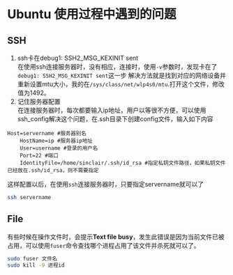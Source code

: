 # Ubuntu 使用过程中遇到的问题

## SSH 
1. ssh卡在debug1: SSH2_MSG_KEXINIT sent  
在使用ssh连接服务器时，没有相应，连接时，使用`-v`参数时，发现卡在了`debug1: SSH2_MSG_KEXINIT sent`这一步
解决方法就是找到对应的网络设备并重新设置mtu大小，我的在`/sys/class/net/wlp4s0/mtu`.打开这个文件，修改值为1492。
2. 记住服务器配置  
在连接服务器时，每次都要输入ip地址，用户以等很不方便，可以使用ssh_config解决这个问题，在.ssh目录下创建config文件，输入如下内容
```
Host=servername #服务器别名
	HostName=ip #服务器ip地址
	User=username #登录的用户名
	Port=22 #端口
	IdentityFile=/home/sinclair/.ssh/id_rsa #指定私钥文件路径，如果私钥文件已经放在.ssh/id_rsa，则不需要指定
```
这样配置以后，在使用`ssh`连接服务器时，只要指定servername就可以了
```bash
ssh servername
```
## File
有些时候在操作文件时，会提示**Text file busy**，发生此错误是因为当前文件已被占用，可以使用`fuser`命令查找哪个进程占用了该文件并杀死就可以了。
```bash
sudo fuser 文件名
sudo kill -9 进程id
```